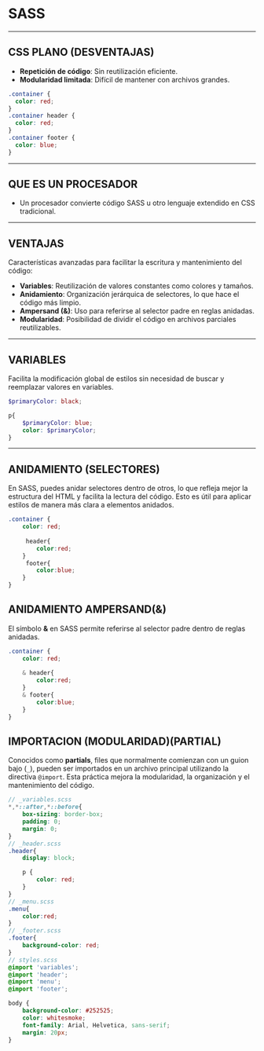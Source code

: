 # SASS
---
## CSS PLANO (DESVENTAJAS)
- **Repetición de código**: Sin reutilización eficiente.
- **Modularidad limitada**: Difícil de mantener con archivos grandes.

```css
.container {
  color: red;
}
.container header {
  color: red;
}
.container footer {
  color: blue;
}
```
---
## QUE ES UN PROCESADOR

- Un procesador convierte código SASS u otro lenguaje extendido en CSS tradicional.

---

## VENTAJAS
Características avanzadas para facilitar la escritura y mantenimiento del código:

- **Variables**: Reutilización de valores constantes como colores y tamaños.
- **Anidamiento**: Organización jerárquica de selectores, lo que hace el código más limpio.
- **Ampersand (&)**: Uso para referirse al selector padre en reglas anidadas.
- **Modularidad**: Posibilidad de dividir el código en archivos parciales reutilizables.

---

## VARIABLES
Facilita la modificación global de estilos sin necesidad de buscar y reemplazar valores en variables.

```scss
$primaryColor: black;

p{
    $primaryColor: blue;
    color: $primaryColor;
}
```
---

## ANIDAMIENTO (SELECTORES)

En SASS, puedes anidar selectores dentro de otros, lo que refleja mejor la estructura del HTML y facilita la lectura del código. Esto es útil para aplicar estilos de manera más clara a elementos anidados.
```scss
.container {
    color: red;
    
     header{
        color:red;
    }
     footer{
        color:blue;
    }
}
```

## ANIDAMIENTO AMPERSAND(&)

El símbolo **&** en SASS permite referirse al selector padre dentro de reglas anidadas. 

```scss
.container {
    color: red;
    
    & header{
        color:red;
    }
    & footer{
        color:blue;
    }
}
```

## IMPORTACION (MODULARIDAD)(PARTIAL)

Conocidos como **partials**, files que normalmente comienzan con un guion bajo (`_`), pueden ser importados en un archivo principal utilizando la directiva `@import`. Esta práctica mejora la modularidad, la organización y el mantenimiento del código.

```scss
// _variables.scss
*,*::after,*::before{
    box-sizing: border-box;
    padding: 0;
    margin: 0;
}
// _header.scss
.header{
    display: block;

    p {
        color: red;
    }
}
// _menu.scss
.menu{
    color:red;
}
// _footer.scss
.footer{
    background-color: red;
}
// styles.scss
@import 'variables';
@import 'header';
@import 'menu';
@import 'footer';

body {
    background-color: #252525;
    color: whitesmoke;
    font-family: Arial, Helvetica, sans-serif;
    margin: 20px;
}